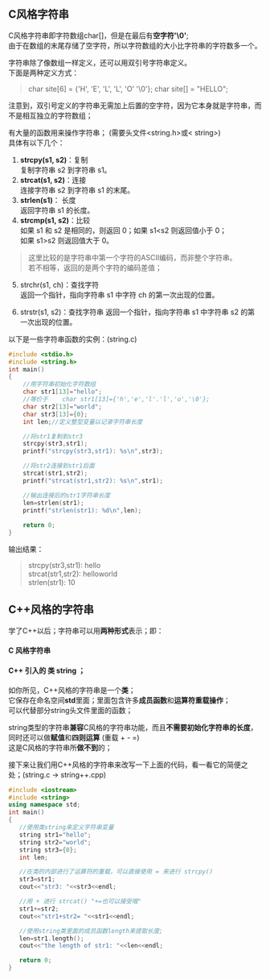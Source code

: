 ## C风格字符串
C风格字符串即字符数组char[]，但是在最后有**空字符'\0'**;  
由于在数组的末尾存储了空字符，所以字符数组的大小比字符串的字符数多一个。

字符串除了像数组一样定义，还可以用双引号字符串定义。  
下面是两种定义方式：  
>char site[6] = {'H', 'E', 'L', 'L', 'O' '\0'};
char site[] = "HELLO";

注意到，双引号定义的字符串无需加上后置的空字符，因为它本身就是字符串，而不是相互独立的字符数组；

有大量的函数用来操作字符串；
(需要头文件<string.h>或< string>)  
具体有以下几个：

1. **strcpy(s1, s2)**：复制    
   复制字符串 s2 到字符串 s1。
2. **strcat(s1, s2)**：连接  
   连接字符串 s2 到字符串 s1 的末尾。
3. **strlen(s1)**：    长度  
   返回字符串 s1 的长度。
4. **strcmp(s1, s2)**：比较  
  如果 s1 和 s2 是相同的，则返回 0；如果 s1<s2 则返回值小于 0；     
  如果 s1>s2 则返回值大于 0。

>这里比较的是字符串中第一个字符的ASCII编码，而非整个字符串。  
若不相等，返回的是两个字符的编码差值；

5. strchr(s1, ch)：查找字符  
   返回一个指针，指向字符串 s1 中字符 ch 的第一次出现的位置。

6. strstr(s1, s2)：查找字符串
   返回一个指针，指向字符串 s1 中字符串 s2 的第一次出现的位置。   

以下是一些字符串函数的实例：(string.c)
```c
#include <stdio.h>
#include <string.h>
int main()
{
    //用字符串初始化字符数组
    char str1[13]="hello";  
    //等价于    char str1[13]={'h','e','l'.'l','o','\0'};
    char str2[13]="world";
    char str3[13]={0};
    int len;//定义整型变量以记录字符串长度

    //将str1复制到str3
    strcpy(str3,str1);
    printf("strcpy(str3,str1): %s\n",str3);

    //将str2连接到str1后面
    strcat(str1,str2);
    printf("strcat(str1,str2): %s\n",str1);

    //输出连接后的str1字符串长度
    len=strlen(str1);
    printf("strlen(str1): %d\n",len);
    
    return 0;
}
```
输出结果：
>strcpy(str3,str1): hello  
strcat(str1,str2): helloworld  
strlen(str1): 10

## C++风格的字符串
学了C++以后；字符串可以用**两种形式**表示；即：  
#### C 风格字符串  
#### C++ 引入的 类 string ；

如你所见，C++风格的字符串是一个**类**；  
它保存在命名空间**std**里面；里面包含许多**成员函数**和**运算符重载操作**；  
可以代替部分string头文件里面的函数；

string类型的字符串**兼容**C风格的字符串功能，而且**不需要初始化字符串的长度**，同时还可以做**赋值**和**四则运算** (重载 + - =)  
这是C风格的字符串所**做不到**的；

接下来让我们用C++风格的字符串来改写一下上面的代码，看一看它的简便之处；(string.c -> string++.cpp)
```c++
#include <iostream>
#include <string>
using namespace std;
int main()
{
   //使用类string来定义字符串变量
   string str1="hello";
   string str2="world";
   string str3={0};
   int len;

   //在类的内部进行了运算符的重载，可以直接使用 = 来进行 strcpy()
   str3=str1;
   cout<<"str3: "<<str3<<endl;

   //用 + 进行 strcat() "+=也可以接受哦"
   str1+=str2;
   cout<<"str1+str2= "<<str1<<endl;

   //使用string类里面的成员函数length来提取长度;
   len=str1.length();
   cout<<"the length of str1: "<<len<<endl;

   return 0;
}
```
